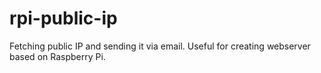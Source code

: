 # rpi-public-ip
Fetching public IP and sending it via email. Useful for creating webserver based on Raspberry Pi.
